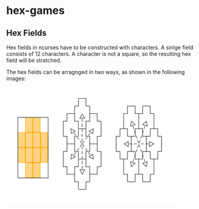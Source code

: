 # hex-games

## Hex Fields

Hex fields in ncurses have to be constructed with characters. A sinlge field 
consists of 12 characters. A character is not a square, so the resulting hex 
field will be stratched.

The hex fields can be arragnged in two ways, as shown in the following images:

![Hex fields](res/hex-fields.png)